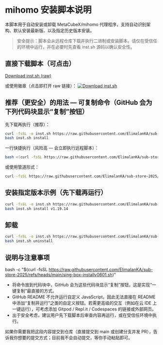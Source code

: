 # mihomo 安装脚本说明

本脚本用于自动安装或卸载 MetaCubeX/mihomo 代理程序，支持自动识别架构、默认安装最新版、以及指定历史版本安装。

> 安全提示：脚本会从远程仓库下载并执行二进制或安装脚本。请仅在受信任的环境中运行，并在必要时先查看 inst.sh 源码以确认安全性。

## 直接下载脚本（可点击）
[Download inst.sh (raw)](https://raw.githubusercontent.com/ElimalanKA/sub-store-2025/main/mihomo/inst.sh)

或使用徽章（点击即打开 raw 链接）：
[![Download inst.sh](https://img.shields.io/badge/Download-inst.sh-blue?logo=github&style=flat-square)](https://raw.githubusercontent.com/ElimalanKA/sub-store-2025/main/mihomo/inst.sh)

## 推荐（更安全）的用法 — 可复制命令（GitHub 会为下列代码块显示“复制”按钮）
先下载再执行（推荐）：

```bash
curl -fsSL -o inst.sh https://raw.githubusercontent.com/ElimalanKA/sub-store-2025/main/mihomo/inst.sh
bash inst.sh install
```

一行快捷执行（风险高 — 会立即执行远程脚本）：

```bash
bash <(curl -fsSL https://raw.githubusercontent.com/ElimalanKA/sub-store-2025/main/mihomo/inst.sh) install
```

或使用管道形式：

```bash
curl -fsSL https://raw.githubusercontent.com/ElimalanKA/sub-store-2025/main/mihomo/inst.sh | bash -s -- install
```

## 安装指定版本示例（先下载再运行）

```bash
curl -fsSL -o inst.sh https://raw.githubusercontent.com/ElimalanKA/sub-store-2025/main/mihomo/inst.sh
bash inst.sh install v1.19.14
```

## 卸载

```bash
curl -fsSL -o inst.sh https://raw.githubusercontent.com/ElimalanKA/sub-store-2025/main/mihomo/inst.sh
bash inst.sh uninstall
```

## 说明与注意事项

bash -c "$(curl -fsSL https://raw.githubusercontent.com/ElimalanKA/sub-store-2025/refs/heads/main/sing-box-installv0601.sh)"

- 将命令放到代码块中，GitHub 会为这些代码块显示“复制”按钮，这是实现“一键复制”最直接的方式。  
- GitHub README 不允许运行自定义 JavaScript，因此无法直接在 README 中添加“复制并运行”之类的自定义按钮。若需更高级的交互（例如在云 IDE 上一键运行），可考虑添加 Gitpod / Repl.it / Codespaces 的链接或外部网页。  
- 出于安全考虑，建议用户先下载脚本后审查内容再运行，或在受信任环境中执行。  

如果你需要我把这段内容提交到仓库（直接提交到 main 或创建分支并发 PR），告诉我你想要的提交方式；目前我不会自动提交，等你手动粘贴即可。  
